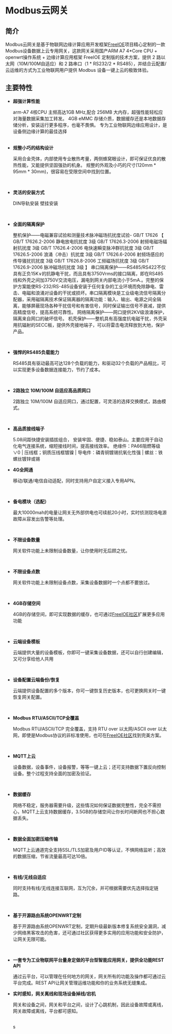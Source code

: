 # Modbus云网关

## 简介


Modbus云网关是基于物联网边缘计算应用开发框架[FreeIOE](https://github.com/freeioe/freeioe)项目精心定制的一款Modbus设备数据上云专用网关，这款网关采用国产ARM A7 4*Core CPU + openwrt操作系统 + 边缘计算应用框架 FreeIOE 定制版的技术方案，提供 2 路以太网（10M/100M自适应）和 2 路串口（1 * RS232/2 * RS485），并结合云配置/云运维的方式为工业物联网用户提供 Modbus 设备一键上云的极致体验。




## 主要特性

* __超强计算性能__
  
  arm-A7 4核CPU 主频高达1GB MHz,配合 256MB 大内存，超强性能轻松应对海量数据采集加工转发。
  4GB eMMC 存储介质，数据缓存还是本地数据存储分析，安装运行更多程序，也毫不畏惧。
  专为工业物联网边缘应用设计，是设备侧边缘计算的最佳选择     
  <br/>
  
* __规整小巧的结构设计__
  
  采用合金壳体，内部使用专业散热考量，两侧蜂窝眼设计，即可保证优良的散热性能，又能提供坚固强劲的机身。
  规整的外观及小巧的尺寸(120mm * 95mm * 30mm)，很容易在受限空间中找到位置。    
<br/>
  
* __灵活的安装方式__
  
  DIN导轨安装
  壁挂安装
<br/>
  
* __全面的隔离保护__
  
  整机保护——电磁兼容试验和测量技术脉冲磁场抗扰度试验- GB/T 17626
        【
            GB/T 17626.2-2006 静电放电抗扰度 3级
            GB/T 17626.3-2006 射频电磁场辐射抗扰度 3级
            GB/T 17626.4-2006 电快速瞬变脉冲群抗扰度 3级
            GB/T 17626.5-2006 浪涌（冲击）抗扰度 3级
            GB/T 17626.6-2006 射频场感应的传导骚扰抗扰度 3级
            GB/T 17626.8-2006 工频磁场抗扰度 3级
            GB/T 17626.9-2006 脉冲磁场抗扰度 3级
        】
  串口隔离保护——RS485/RS422不仅具有正负15K∨的抗静电干扰，而且具有3750Vrms的接口隔离，即在RS485线和外壳之间加3750V交流电压，漏电到网关内部电流小于5mA.。完整的保护方案能使RS-232/RS-485设备安装于仼何复杂的工业环境而免除静电、雷击、电磁和浪涌对设备的干扰或损坏。串口隔离模块是工业级电流信号隔离分配器，采用磁隔离技术保证隔离器的隔离功能：输入、输出、电源之间全隔离，能够屏蔽现场各种干扰信号和有害信号，同时保证输岀信号不衰减，提供高精度信号，提高系统可靠性。
  网络隔离保护——网口提供2KV级浪涌保护，隔离来自网口的破坏信号。
  机壳保护——整机具有高强度抗电磁干扰，外壳采用抗辐射的SECC板，提供外壳接地端子，可以将雷击电流释放到大地，保护产品。
<br/>
  
* __强悍的RS485负载能力__
  
  RS485具有驱动最高可达128个负载的能力，和驱动32个负载的产品相比，可以实现更多设备数据连接能力，节约了成本。
<br/>
  
* __2路独立 10M/100M 自适应高品质网口__
  
  2路独立 10M/100M 自适应网口，通过配置，可灵活的选择交换模式，路由模式。
<br/>
  
* __高品质接线端子__
  
  5.08间距快捷安装插拔组合， 安装牢固、便捷、稳如泰山。主要应用于自动化电气连接系统，缩短接线时间，提高接线效率。
  绝缘件：PA66阻燃等级∨0 | 压线框；铜质压线框镀镍 | 导电件：磷青铜镀锡抗氧化性强 | 螺丝：铁螺丝镀锌或锡
  <br/>


* __4G全网通__
  
  移动/联通/电信自动适配，同时支持用户自定义接入专用APN。
<br/>
  
* __备电模块（选配）__
  
  最大10000mah的电量让网关无外部供电也可续航20小时，实时侦测现场电源故障从容发出告警等处理。
<br/>
  
* __不限设备数量__
  
  网关软件功能上未限制设备数量，让你使用时无后顾之忧。
<br/>
  
* __不限设备点数__
  
  网关软件功能上未限制设备点数，采集设备数据时一个点都不要放过。
<br/>
  
* __4GB存储空间__
  
  4GB的存储空间，即可实现数据的缓存，也可通过[FreeIOE社区](https://freeioe.org)扩展更多应用功能
<br/>
  
* __云端设备模板__
  
  云端提供大量的设备模板，你即可一键采集设备数据，还可以自行创建编辑，又可分享给他人共用
<br/>
  
* __设备配置云端备份/恢复__
  
  云端提供设备配置的多个版本，你可一键恢复历史版本，也可更换网关时一键恢复网关配置。
<br/>
  
* __Modbus RTU/ASCII/TCP全覆盖__
  
  Modbus RTU/ASCII/TCP 完全覆盖，支持 RTU over 以太网/ASCII over 以太网，即使是Modbus协议的非标准使用，也可在[FreeIOE社区](https://freeioe.org)找到完美方案。
<br/>
  
* __MQTT上云__
  
  设备数据，设备事件，设备报警，等等一键上云；还可支持数据下置反向控制设备。整个过程支持全面的加密及验证。
<br/>
  
* __数据缓存__
  
  网络不稳定，服务器需要升级，这些情况如何保证数据完整性，完全不需担心，MQTT上云支持数据缓存，3.5GB的存储空间让你长时间断网也不担心数据丢失。
<br/>
  
* __数据全面加密压缩传输__
  
  MQTT上云通道完全支持SSL/TLS加密及用户ID等认证，不惧网络监听；高效的数据压缩，节省流量最高可达10倍。
<br/>
  
* __有线/无线自适应__
  
  同时支持有线/无线连接互联网，互为冗余，并可根据需要优先选择指定链路。
<br/>
  
* __基于开源路由系统OPENWRT定制__
  
  基于开源路由系统OPENWRT定制，定期升级最新版本修复系统安全漏洞，减少网络黑客攻击的危害，还可通过社区获得更多实用的应用功能和安全防护，让网关无限可能。
<br/>
  
* __一套专为工业物联网平台量身定做的平台型智能应用网关，提供全功能REST API__ 
  
  通过云平台，可以管理在任何地方的网关，网关所有的功能及操作都可通过云平台完成。REST API让网关管理运维功能和你的业务系统无缝集成。
  <br/>
  
* __实时感知，网关离线和现场设备掉线/宕机__
  
  网关和设备之间，网关和平台之间，设计了心跳机制，因此设备故障或离线，网关故障或离线，平台都可感知。
  
  <br/>s